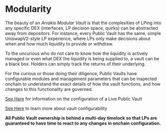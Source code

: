 # Modularity

The beauty of an _Arrakis Modular Vault_ is that the complexities of LPing into any specific DEX (interfaces, LP decision space, quirks) can be abstracted away from depositors. For instance, every Public Vault has the same, simple UniswapV2-style LP experience, where LPs only make decisions about when and how much liquidity to provide or withdraw.

To the uncurious who do not care to know how the liquidity is actively managed or even what DEX the liquidity is being supplied to, a vault can be a black box. Holders can simply track the returns of their underlying.

For the curious or those doing their diligence, Public Vaults have configurable modules and management parameters that can be inspected onchain to understand the exact details of how the vault functions, and how changes to this functionality are governed.

[See Here](../../publicVaults.md) for information on the configuration of a Live Public Vault

[See Here](../../architecture/configuration.md) to learn more about vault configurability

**All Public Vault ownership is behind a multi-day timelock so that LPs are guaranteed to have time to react to any changes in onchain configuration.**
